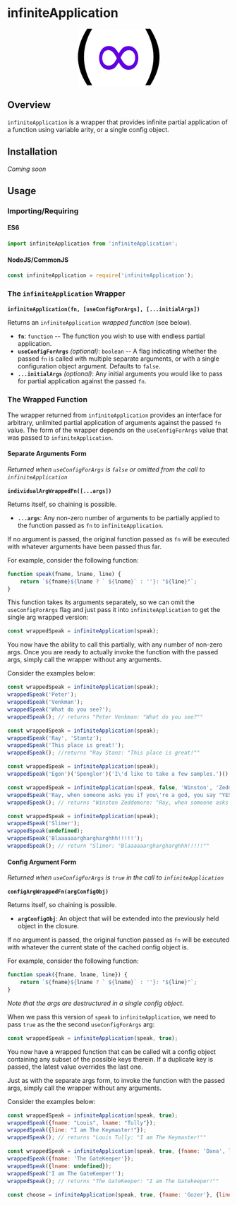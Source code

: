 # infiniteApplication

<p align="center"><img src="./logo.png" alt="logo -- purple infinity sign inside of parens"/></p>

## Overview

`infiniteApplication` is a wrapper that provides infinite partial application of a function using variable arity, or a single config object.

## Installation

_Coming soon_

## Usage

### Importing/Requiring

#### ES6

```javascript
import infiniteApplication from 'infiniteApplication';
```

#### NodeJS/CommonJS

```javascript
const infiniteApplication = require('infiniteApplication');
```

### The `infiniteApplication` Wrapper

**`infiniteApplication(fn, [useConfigForArgs], [...initialArgs])`**

Returns an `infiniteApplication` _wrapped function_ (see below).

+ **`fn`**: `function` -- The function you wish to use with endless partial application.
+ **`useConfigForArgs`** _(optional)_: `boolean` -- A flag indicating whether the passed `fn` is called with multiple separate arguments, or with a single configuration object argument. Defaults to `false`.
+ **`...initialArgs`** _(optional)_: Any initial arguments you would like to pass for partial application against the passed `fn`.

### The Wrapped Function

The wrapper returned from `infiniteApplication` provides an interface for arbitrary, unlimited partial application of arguments against the passed `fn` value.  The form of the wrapper depends on the `useConfigForArgs` value that was passed to `infiniteApplication`.

#### Separate Arguments Form

_Returned when `useConfigForArgs` is `false` or omitted from the call to `infiniteApplication`_

**`individualArgWrappedFn([...args])`**

Returns itself, so chaining is possible.

+ **`...args`**: Any non-zero number of arguments to be partially applied to the function passed as `fn` to `infiniteApplication`.

If no argument is passed, the original function passed as `fn` will be executed with whatever arguments have been passed thus far.

For example, consider the following function:

```javascript
function speak(fname, lname, line) {
    return `${fname}${lname ? ` ${lname}` : ''}: "${line}"`;
}
```

This function takes its arguments separately, so we can omit the `useConfigForArgs` flag and just pass it into `infiniteApplication` to get the single arg wrapped version:

```javascript
const wrappedSpeak = infiniteApplication(speak);
```

You now have the ability to call this partially, with any number of non-zero args.  Once you are ready to actually invoke the function with the passed args, simply call the wrapper without any arguments.

Consider the examples below:

```javascript
const wrappedSpeak = infiniteApplication(speak);
wrappedSpeak('Peter');
wrappedSpeak('Venkman');
wrappedSpeak('What do you see?');
wrappedSpeak(); // returns "Peter Venkman: "What do you see?""
```

```javascript
const wrappedSpeak = infiniteApplication(speak);
wrappedSpeak('Ray', 'Stantz');
wrappedSpeak('This place is great!');
wrappedSpeak(); //returns "Ray Stanz: "This place is great!""
```

```javascript
const wrappedSpeak = infiniteApplication(speak);
wrappedSpeak('Egon')('Spengler')('I\'d like to take a few samples.')(); // returns "Egon Spengler: "I'd like to take a few samples.""
```

```javascript
const wrappedSpeak = infiniteApplication(speak, false, 'Winston', 'Zeddemore');
wrappedSpeak('Ray, when someone asks you if you\'re a god, you say "YES"!');
wrappedSpeak(); // returns "Winston Zeddemore: "Ray, when someone asks you if you're a god, you say "YES"!"""
```

```javascript
const wrappedSpeak = infiniteApplication(speak);
wrappedSpeak('Slimer');
wrappedSpeak(undefined);
wrappedSpeak('Blaaaaaarghargharghhh!!!!!');
wrappedSpeak(); // return "Slimer: "Blaaaaaarghargharghhh!!!!!""
```

#### Config Argument Form

_Returned when `useConfigForArgs` is `true` in the call to `infiniteApplication`_

**`configArgWrappedFn(argConfigObj)`**

Returns itself, so chaining is possible.

+ **`argConfigObj`**: An object that will be extended into the previously held object in the closure.

If no argument is passed, the original function passed as `fn` will be executed with whatever the current state of the cached config object is.

For example, consider the following function:

```javascript
function speak({fname, lname, line}) {
    return `${fname}${lname ? ` ${lname}` : ''}: "${line}"`;
}
```

_Note that the args are destructured in a single config object._

When we pass this version of `speak` to `infiniteApplication`, we need to pass `true` as the the second `useConfigForArgs` arg:

```javascript
const wrappedSpeak = infiniteApplication(speak, true);
```

You now have a wrapped function that can be called wit a config object containing any subset of the possible keys therein.  If a duplicate key is passed, the latest value overrides the last one.

Just as with the separate args form, to invoke the function with the passed args, simply call the wrapper without any arguments.

Consider the examples below:

```javascript
const wrappedSpeak = infiniteApplication(speak, true);
wrappedSpeak({fname: "Louis", lname: "Tully"});
wrappedSpeak({line: "I am The Keymaster!"});
wrappedSpeak(); // returns "Louis Tully: "I am The Keymaster!""
```

```javascript
const wrappedSpeak = infiniteApplication(speak, true, {fname: 'Dana', lname: 'Barrett'});
wrappedSpeak({fname: 'The GateKeeper'});
wrappedSpeak({lname: undefined});
wrappedSpeak('I am The GateKeeper!');
wrappedSpeak(); // returns "The GateKeeper: "I am The Gatekeeper!""
```

```javascript
const choose = infiniteApplication(speak, true, {fname: 'Gozer'}, {line: 'CHOOSE!!!'})(); // assigns choose as "Gozer: "CHOOSE!!!""
```

